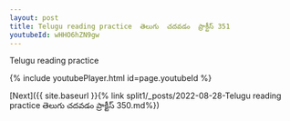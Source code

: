 ```yaml
---
layout: post
title: Telugu reading practice  తెలుగు  చదవడం  ప్రాక్టీస్ 351
youtubeId: wHHO6hZN9gw
---
```

 
 
Telugu reading practice
 
 
 
 
 


{% include youtubePlayer.html id=page.youtubeId %}
 
[Next]({{ site.baseurl }}{% link  split1/_posts/2022-08-28-Telugu reading practice  తెలుగు  చదవడం  ప్రాక్టీస్ 350.md%})
 
